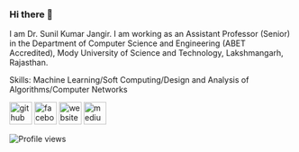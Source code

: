 ### Hi there 👋
I am Dr. Sunil Kumar Jangir. I am working as an Assistant Professor (Senior) in the Department of Computer Science and Engineering (ABET Accredited), Mody University of Science and Technology, Lakshmangarh, Rajasthan.

Skills: Machine Learning/Soft Computing/Design and Analysis of Algorithms/Computer Networks



[<img src='https://cdn.jsdelivr.net/npm/simple-icons@3.0.1/icons/github.svg' alt='github' height='40'>](https://github.com/sunljangir)  [<img src='https://cdn.jsdelivr.net/npm/simple-icons@3.0.1/icons/facebook.svg' alt='facebook' height='40'>](https://www.facebook.com/https://www.facebook.com/sunil.jangir07)  [<img src='https://cdn.jsdelivr.net/npm/simple-icons@3.0.1/icons/icloud.svg' alt='website' height='40'>](http://drsuniljangir.in/)  [<img src='https://cdn.jsdelivr.net/npm/simple-icons@3.0.1/icons/medium.svg' alt='medium' height='40'>](https://medium.com/@sunil.jangir07)  

![Profile views](https://gpvc.arturio.dev/sunljangir)  
<!--
**suniljangir/suniljangir** is a ✨ _special_ ✨ repository because its `README.md` (this file) appears on your GitHub profile.

Here are some ideas to get you started:

- 🔭 I’m currently working on ...
- 🌱 I’m currently learning ...
- 👯 I’m looking to collaborate on ...
- 🤔 I’m looking for help with ...
- 💬 Ask me about ...
- 📫 How to reach me: ...
- 😄 Pronouns: ...
- ⚡ Fun fact: ...
-->
